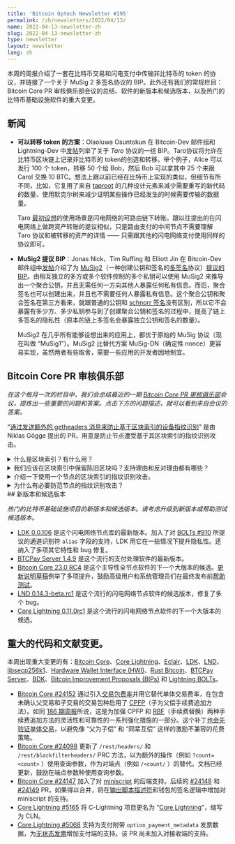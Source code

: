 ```yaml
---
title: 'Bitcoin Optech Newsletter #195'
permalink: /zh/newsletters/2022/04/13/
name: 2022-04-13-newsletter-zh
slug: 2022-04-13-newsletter-zh
type: newsletter
layout: newsletter
lang: zh
---
```


本周的周报介绍了一套在比特币交易和闪电支付中传输非比特币的 token 的协议，并链接了一个关于 MuSig 2 多签名协议的 BIP。此外还有我们的常规栏目：Bitcoin Core PR 审核俱乐部会议的总结、软件的新版本和候选版本，以及热门的比特币基础设施软件的重大变更。

## 新闻

- **可以转移 token 的方案**：Olaoluwa Osuntokun 在 Bitcoin-Dev 邮件组和 Lightning-Dev 中[发帖][posted]列举了关于 *Taro* 协议的一组 BIP。Taro协议将允许在比特币区块链上记录非比特币的 token的创造和转移。举个例子，Alice 可以发行 100 个 token，转移 50 个给 Bob，然后 Bob 可以拿其中 25 个来跟 Carol 交换 10 BTC。想法上跟以前已经在比特币上实现的类似，但细节有所不同，比如，它复用了来自 [taproot][taproot] 的几种设计元素来减少需要重写的新代码的数量、使用默克尔树来减少证明某些操作已经发生的时候需要传输的数据量。

  Taro [最初设想][intended]的使用场景是闪电网络的可路由链下转账。跟以往提出的在闪电网络上做跨资产转账的提议相似，只是路由支付的中间节点不需要理解 Taro 协议和被转移的资产的详情 —— 只需跟其他的闪电网络支付使用同样的协议即可。

- **MuSig2 提议 BIP**：Jonas Nick、Tim Ruffing 和 Elliott Jin 在 Bitcoin-Dev 邮件组中[发帖][posted]介绍了为 [MuSig2][MuSig2]（一种创建公钥和签名的[多签名][multisignature]协议）[提议的 BIP][proposed BIP]。由相互独立的多方或多个软件控制的多个私钥可以使用 MuSig2 来推导出一个聚合公钥，并且无需任何一方向其他人暴露任何私有信息。而后，聚合签名也可以创建出来，并且也不需要任何人暴露私有信息。这个聚合公钥和聚合签名在第三方看来，就跟普通的公钥和 [schnorr 签名][schnorr signature]没有区别，所以它不会暴露有多少方、多少私钥参与到了创建聚合公钥和签名的过程中，提高了链上多签名的隐私性（原本的链上多签名会暴露独立公钥和签名的数量）。

  MuSig2 在几乎所有能够设想出来的应用上，都优于原始的 MuSig 协议（现在叫做 “MuSig1”）。MuSig2 比替代方案 MuSig-DN（确定性 nonce）更容易实现，虽然两者有些取舍，需要一些应用的开发者因地制宜。

## Bitcoin Core PR 审核俱乐部

*在这个每月一次的栏目中，我们会总结最近的一期 [Bitcoin Core PR 审核俱乐部][Bitcoin Core PR Review Club]会议，提炼出一些重要的问题和答案。点击下方的问题描述，就可以看到来自会议的答案。*

“[通过发送额外的 getheaders 消息来防止基于区块索引的设备指纹识别][Prevent block index fingerprinting by sending additional getheaders messages]” 是由 Niklas Gögge 提出的 PR，用意是防止节点遭受基于其区块索引的指纹识别攻击。

<details>
	<summary>
	什么是区块索引？有什么用？
	</summary>
	区块索引是放在内存种的索引，用于查找区块头和区块在硬盘中的位置。在区块 “树” 上可能会有多个分支（即它可能保留多个分支，包括陈旧的区块同）来适用区块链重组。<a href="https://bitcoincore.reviews/24571#l-17">➚</a>
</details>
<details>
	<summary>
	我们应该在区块索引中保留陈旧区块吗？支持理由和反对理由都有哪些？
	</summary>
	当区块链存在多个分支时，把多个分支都保存在区块索引中，可以帮助节点在分支间快速切换（假设最多工作量的分支发生了变化）。会议的一些参与者指出，保留非常陈旧的区块可能没什么用，因为发生这么深的重组的概率是非常小的。但是，这些区块头仅占用非常小的存储空间，而且，因为节点会在存储它们之前检查工作量证明，想通过发送具备有效工作量证明的陈旧区块头来耗尽节点的资源是完全划不来的。<a href="https://bitcoincore.reviews/24571#l-68">➚</a>
</details>

<details>
	<summary>
	介绍一下使用一个节点的区块索引的指纹识别攻击。
	</summary>
	在初次区块同步期间，节点只请求和下载（自己所知）最多工作量的链上的区块。因此，其区块索引中的陈旧区块通常是在初次区块同步之后挖出的，但是它很可能会自然发生变化，或者被一个拥有大量过时区块头的攻击者操纵。拥有陈旧区块头 H 和 H+1 的攻击者可以发送 H+1 给目标节点，如果该节点的区块索引中没有 H+1 的祖先区块，它就会使用 <code>getdata</code> 请求 H。如果它已经有 H 了，就不会发起这种请求。<a href="https://bitcoincore.reviews/24571#l-75">➚</a>
</details>

<details>
	<summary>
	为什么有必要防范节点的指纹识别攻击？
	</summary>
	节点的运营者可能使用了多种技术来混淆自己的节点 IP 地址，例如使用 Tor。但是，如果这种攻击可以将（同时运行在两个网络中的）节点的 IPv4 和 Tor 地址关联起来，那么这些隐私技术的好处就将非常有限。如果节点只运行在 Tor 网络中，指纹识别可能会让属于同一个节点的多个 Tor 地址关联起来，或者在节点迁移到 IPv4 网络的时候识别出它。<a href="https://bitcoincore.reviews/24571#l-84">➚</a>
</details>
## 新版本和候选版本

*热门的比特币基础设施项目的新版本和候选版本。请考虑升级到新版本或帮助测试候选版本。*

- [LDK 0.0.106][LDK 0.0.106] 是这个闪电网络节点库的最新版本。加入了对 [BOLTs #910][BOLTs #910] 所提议的通道识别符 ` alias ` 字段的支持，LDK 用它在一些情况下提升隐私性。还纳入了多项其它特性和 bug 修复。
- [BTCPay Server 1.4.9][BTCPay Server 1.4.9] 是这个流行的支付处理软件的最新版本。
- [Bitcoin Core 23.0 RC4][Bitcoin Core 23.0 RC4] 是这个主导性全节点软件的下一个大版本的候选。[更新说明草稿][draft release notes]例举了多项提升，鼓励高级用户和系统管理员们在最终发布前[帮助测试][test]。
- [LND 0.14.3-beta.rc1][LND 0.14.3-beta.rc1] 是这个流行的闪电网络节点软件的候选版本，修复了多个 bug。
- [Core Lightning 0.11.0rc1][Core Lightning 0.11.0rc1] 是这个流行的闪电网络节点软件的下一个大版本的候选。

## 重大的代码和文献变更。

本周出现重大变更的有：[Bitcoin Core][Bitcoin Core]、[Core Lightning][Core Lightning]、[Eclair][Eclair]、[LDK][LDK]、[LND][LND]、[libsecp256k1][libsecp256k1]、[Hardware Wallet Interface (HWI)][Hardware Wallet Interface (HWI)]、[Rust Bitcoin][Rust Bitcoin]、[BTCPay Server][BTCPay Server]、[BDK][BDK]、[Bitcoin Improvement Proposals (BIPs)][Bitcoin Improvement Proposals (BIPs)] 和 [Lightning BOLTs][Lightning BOLTs]。

- [Bitcoin Core #24152][Bitcoin Core #24152] 通过引入[交易包费率][package feerate]并用它替代单体交易费率，在包含未确认父交易和子交易的交易包种启用了 [CPFP][CPFP]（子为父偿手续费追加方法）。如同 [186 期周报][newsletter #186]所说，这是为加强 CPFP 和 [RBF][RBF]（手续费替换）两种手续费追加方法的灵活性和可靠性的一系列强化措施的一部分。这个补丁[也会先验证单体交易][validates individual transactions first]，以避免像 “父为子偿” 和 “同辈互偿” 这样的激励不兼容的花费策略。
- [Bitcoin Core #24098][Bitcoin Core #24098] 更新了 ` /rest/headers/ ` 和 ` /rest/blockfilterheaders/ ` PRC 方法，以为额外的操作（例如 ` ?count=<count> ` ）使用查询参数，作为对端点（例如 ` /<count/ ` ）的替代。文档已经更新，鼓励在端点参数种使用查询参数。
- [Bitcoin Core #24147][Bitcoin Core #24147] 加入了对 [miniscript][miniscript] 的后端支持。后续的 [#24148][#24148] 和 [#24149][#24149] PR，如果得以合并，将在[输出脚本描述符][output script descriptors]和钱包的签名逻辑中增加对 miniscript 的支持。
- [Core Lightning #5165][Core Lightning #5165] 将 C-Lightning 项目更名为 “[Core Lightning][Core Lightning]”，缩写为 CLN。
- [Core Lightning #5068][Core Lightning #5068] 支持为支付附带 ` option_payment_metadata ` 发票数据，为[无状态发票][stateless invoices]增加支付端的支持。该 PR 尚未加入对接收端的支持。

[posted]:https://lists.linuxfoundation.org/pipermail/lightning-dev/2022-April/003539.html

[taproot]:https://bitcoinops.org/en/topics/taproot/

[intended]:https://lightning.engineering/posts/2022-4-5-taro-launch/

[posted]:https://lists.linuxfoundation.org/pipermail/bitcoin-dev/2022-April/020198.html

[proposed BIP]:https://github.com/jonasnick/bips/blob/musig2/bip-musig2.mediawiki

[MuSig2]:https://bitcoinops.org/en/topics/musig/

[multisignature]:https://bitcoinops.org/en/topics/multisignature/

[schnorr signature]:https://bitcoinops.org/en/topics/schnorr-signatures/

[Bitcoin Core PR Review Club]:https://bitcoincore.reviews/

[Prevent block index fingerprinting by sending additional getheaders messages]:https://bitcoincore.reviews/24571

[LDK 0.0.106]:https://github.com/lightningdevkit/rust-lightning/releases/tag/v0.0.106

[BOLTs #910]:https://github.com/lightning/bolts/issues/910

[BTCPay Server 1.4.9]:https://github.com/btcpayserver/btcpayserver/releases/tag/v1.4.9

[Bitcoin Core 23.0 RC4]:https://bitcoincore.org/bin/bitcoin-core-23.0/

[draft release notes]:https://github.com/bitcoin-core/bitcoin-devwiki/wiki/23.0-Release-Notes-draft

[test]:https://github.com/bitcoin-core/bitcoin-devwiki/wiki/23.0-Release-Candidate-Testing-Guide

[LND 0.14.3-beta.rc1]:https://github.com/lightningnetwork/lnd/releases/tag/v0.14.3-beta.rc1

[Core Lightning 0.11.0rc1]:https://github.com/ElementsProject/lightning/releases/tag/v0.11.0rc1

[Bitcoin Core]:https://github.com/bitcoin/bitcoin

[Core Lightning]:https://github.com/ElementsProject/lightning

[Eclair]:https://github.com/ACINQ/eclair

[LDK]:https://github.com/lightningdevkit/rust-lightning

[LND]:https://github.com/lightningnetwork/lnd/

[libsecp256k1]:https://github.com/bitcoin-core/secp256k1

[Hardware Wallet Interface (HWI)]:https://github.com/bitcoin-core/HWI

[Rust Bitcoin]:https://github.com/rust-bitcoin/rust-bitcoin

[BTCPay Server]:https://github.com/btcpayserver/btcpayserver/

[BDK]:https://github.com/bitcoindevkit/bdk

[Bitcoin Improvement Proposals (BIPs)]:https://github.com/bitcoin/bips/

[Lightning BOLTs]:https://github.com/lightning/bolts

[Bitcoin Core #24152]:https://github.com/bitcoin/bitcoin/issues/24152

[CPFP]:https://bitcoinops.org/en/topics/cpfp/

[package feerate]:https://gist.github.com/glozow/dc4e9d5c5b14ade7cdfac40f43adb18a#fee-related-checks-use-package-feerate

[newsletter #186]:https://bitcoinops.org/en/newsletters/2021/09/22/#package-mempool-acceptance-and-package-rbf

[RBF]:https://bitcoinops.org/en/topics/replace-by-fee/

[validates individual transactions first]:https://gist.github.com/glozow/dc4e9d5c5b14ade7cdfac40f43adb18a#always-try-individual-submission-first

[Bitcoin Core #24098]:https://github.com/bitcoin/bitcoin/issues/24098

[Bitcoin Core #24147]:https://github.com/bitcoin/bitcoin/issues/24147

[miniscript]:https://bitcoinops.org/en/topics/miniscript/

[#24148]:https://github.com/bitcoin/bitcoin/issues/24148

[#24149]:https://github.com/bitcoin/bitcoin/issues/24149

[output script descriptors]:https://bitcoinops.org/en/topics/output-script-descriptors/

[Core Lightning #5165]:https://github.com/ElementsProject/lightning/issues/5165

[Core Lightning]:https://github.com/ElementsProject/lightning

[Core Lightning #5068]:https://github.com/ElementsProject/lightning/issues/5068

[stateless invoices]:https://bitcoinops.org/en/topics/stateless-invoices/

